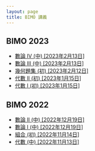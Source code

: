 ```yaml
---
layout: page
title: BIMO 講義
---
```


## BIMO 2023

- <a href="https://raw.githubusercontent.com/Tristanchaang/tristanchaang.github.io/main/pages/handouts/BIMO2023/Number-Theory-IV(J)-12022023.pdf" download>數論 IV (中) [2023年2月13日]</a>
- <a href="https://raw.githubusercontent.com/Tristanchaang/tristanchaang.github.io/main/pages/handouts/BIMO2023/Number-Theory-III(J)-12022023.pdf" download>數論 III (中) [2023年2月13日]</a>
- <a href="https://raw.githubusercontent.com/Tristanchaang/tristanchaang.github.io/main/pages/handouts/BIMO2023/Geometry(J-PSS)-11022023.pdf" download>幾何題集 (初) [2023年2月12日]</a>
- <a href="https://raw.githubusercontent.com/Tristanchaang/tristanchaang.github.io/main/pages/handouts/BIMO2023/Algebra(B)-140120233.pdf" download>代數 II (初) [2023年1月15日]</a>
- <a href="https://raw.githubusercontent.com/Tristanchaang/tristanchaang.github.io/main/pages/handouts/BIMO2023/Algebra(B)-140120232.pdf" download>代數 I (初) [2023年1月15日]</a>

## BIMO 2022

- <a href="https://raw.githubusercontent.com/Tristanchaang/tristanchaang.github.io/main/pages/handouts/BIMO2023/Number-Theory(J)-181220222.pdf" download>數論 II (中) [2022年12月19日]</a>
- <a href="https://raw.githubusercontent.com/Tristanchaang/tristanchaang.github.io/main/pages/handouts/BIMO2023/Number-Theory(J)-181220221.pdf" download>數論 I (中) [2022年12月19日]</a>
- <a href="https://raw.githubusercontent.com/Tristanchaang/tristanchaang.github.io/main/pages/handouts/BIMO2023/Combinatorics(B)-13112022.pdf" download>組合 (初) [2022年11月14日]</a>
- <a href="https://raw.githubusercontent.com/Tristanchaang/tristanchaang.github.io/main/pages/handouts/BIMO2023/Algebra(J)-12112022.pdf" download>代數 (中) [2022年11月13日]</a>
